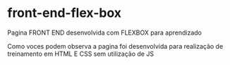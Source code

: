 # front-end-flex-box
Pagina FRONT END desenvolvida com FLEXBOX para aprendizado

Como voces podem observa a pagina foi desenvolvida para realização de treinamento em HTML E CSS sem utilização de JS


